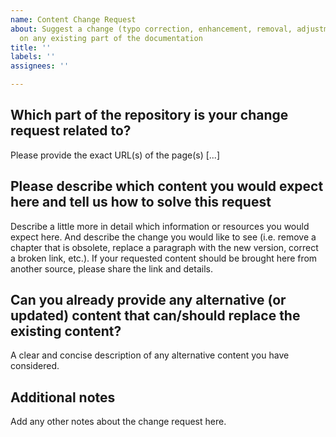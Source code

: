 ```yaml
---
name: Content Change Request
about: Suggest a change (typo correction, enhancement, removal, adjustment. etc.)
  on any existing part of the documentation
title: ''
labels: ''
assignees: ''

---
```


## Which part of the repository is your change request related to? ##
Please provide the exact URL(s) of the page(s) [...]

## Please describe which content you would expect here and tell us how to solve this request ## 
Describe a little more in detail which information or resources you would expect here. And describe the change you would like to see (i.e. remove a chapter that is obsolete, replace a paragraph with the new version, correct a broken link, etc.). If your requested content should be brought here from another source, please share the link and details.

## Can you already provide any alternative (or updated) content that can/should replace the existing content? ##
A clear and concise description of any alternative content you have considered.

## Additional notes ##
Add any other notes about the change request here.

